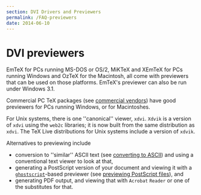 ```yaml
---
section: DVI Drivers and Previewers
permalink: /FAQ-previewers
date: 2014-06-10
---
```


# DVI previewers

EmTeX for PCs running MS-DOS or OS/2, MiKTeX and
XEmTeX for PCs running Windows and OzTeX for the Macintosh, all
come with previewers that can be used on those platforms. EmTeX's
previewer can also be run under Windows&nbsp;3.1.

Commercial PC TeX packages (see 
[commercial vendors](FAQ-commercial.md))
have good previewers for PCs running Windows, or for Macintoshes.

For Unix systems, there is one ''canonical'' viewer, `xdvi`.
`Xdvik` is a version of `xdvi` using the
`web2c` libraries; it is now built from the same distribution
as `xdvi`.  The TeX&nbsp;Live distributions for Unix systems
include a version of `xdvik`.

Alternatives to previewing include
  

-  conversion to ''similar'' ASCII text (see
    [converting to ASCII](FAQ-toascii.md)) and using a
    conventional text viewer to look at that,
-  generating a PostScript version of your document and viewing it
    with a
    [`ghostscript`](http://www.ghostscript.com/)-based
    previewer (see 
    [previewing PostScript files](FAQ-PSpreview.md)), and
-  generating  PDF output, and viewing that with
    `Acrobat` `Reader` or one of the substitutes for that.

